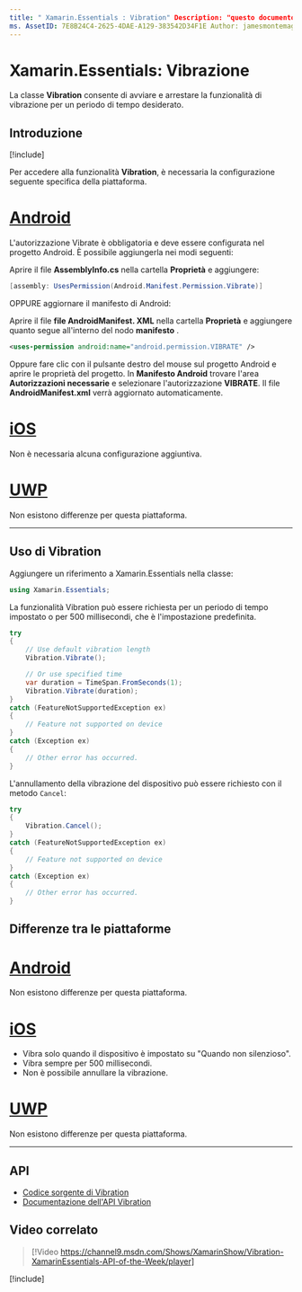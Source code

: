 ```yaml
---
title: " Xamarin.Essentials : Vibration" Description: "questo documento descrive la classe Vibration in Xamarin.Essentials , che consente di avviare e arrestare la funzionalità di vibrazione per una quantità di tempo desiderata".
ms. AssetID: 7E8B24C4-2625-4DAE-A129-383542D34F1E Author: jamesmontemagno ms. Custom: video ms. Author: Jamont ms. Date: 11/04/2018 no-loc: [ Xamarin.Forms , Xamarin.Essentials ]
---
```


# <a name="xamarinessentials-vibration"></a>Xamarin.Essentials: Vibrazione

La classe **Vibration** consente di avviare e arrestare la funzionalità di vibrazione per un periodo di tempo desiderato.

## <a name="get-started"></a>Introduzione

[!include[](~/essentials/includes/get-started.md)]

Per accedere alla funzionalità **Vibration**, è necessaria la configurazione seguente specifica della piattaforma.

# <a name="android"></a>[Android](#tab/android)

L'autorizzazione Vibrate è obbligatoria e deve essere configurata nel progetto Android. È possibile aggiungerla nei modi seguenti:

Aprire il file **AssemblyInfo.cs** nella cartella **Proprietà** e aggiungere:

```csharp
[assembly: UsesPermission(Android.Manifest.Permission.Vibrate)]
```

OPPURE aggiornare il manifesto di Android:

Aprire il file **file AndroidManifest. XML** nella cartella **Proprietà** e aggiungere quanto segue all'interno del nodo **manifesto** .

```xml
<uses-permission android:name="android.permission.VIBRATE" />
```

Oppure fare clic con il pulsante destro del mouse sul progetto Android e aprire le proprietà del progetto. In **Manifesto Android** trovare l'area **Autorizzazioni necessarie** e selezionare l'autorizzazione **VIBRATE**. Il file **AndroidManifest.xml** verrà aggiornato automaticamente.

# <a name="ios"></a>[iOS](#tab/ios)

Non è necessaria alcuna configurazione aggiuntiva.

# <a name="uwp"></a>[UWP](#tab/uwp)

Non esistono differenze per questa piattaforma.

-----

## <a name="using-vibration"></a>Uso di Vibration

Aggiungere un riferimento a Xamarin.Essentials nella classe:

```csharp
using Xamarin.Essentials;
```

La funzionalità Vibration può essere richiesta per un periodo di tempo impostato o per 500 millisecondi, che è l'impostazione predefinita.

```csharp
try
{
    // Use default vibration length
    Vibration.Vibrate();

    // Or use specified time
    var duration = TimeSpan.FromSeconds(1);
    Vibration.Vibrate(duration);
}
catch (FeatureNotSupportedException ex)
{
    // Feature not supported on device
}
catch (Exception ex)
{
    // Other error has occurred.
}
```

L'annullamento della vibrazione del dispositivo può essere richiesto con il metodo `Cancel`:

```csharp
try
{
    Vibration.Cancel();
}
catch (FeatureNotSupportedException ex)
{
    // Feature not supported on device
}
catch (Exception ex)
{
    // Other error has occurred.
}
```

## <a name="platform-differences"></a>Differenze tra le piattaforme

# <a name="android"></a>[Android](#tab/android)

Non esistono differenze per questa piattaforma.

# <a name="ios"></a>[iOS](#tab/ios)

- Vibra solo quando il dispositivo è impostato su "Quando non silenzioso".
- Vibra sempre per 500 millisecondi.
- Non è possibile annullare la vibrazione.

# <a name="uwp"></a>[UWP](#tab/uwp)

Non esistono differenze per questa piattaforma.

-----

## <a name="api"></a>API

- [Codice sorgente di Vibration](https://github.com/xamarin/Essentials/tree/master/Xamarin.Essentials/Vibration)
- [Documentazione dell'API Vibration](xref:Xamarin.Essentials.Vibration)

## <a name="related-video"></a>Video correlato

> [!Video https://channel9.msdn.com/Shows/XamarinShow/Vibration-XamarinEssentials-API-of-the-Week/player]

[!include[](~/essentials/includes/xamarin-show-essentials.md)]
